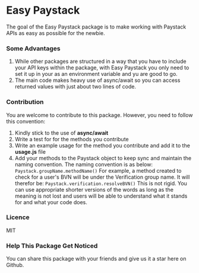 # Easy Paystack
The goal of the Easy Paystack package is to make working with Paystack APIs as easy as possible for the newbie.

### Some Advantages
1. While other packages are structured in a way that you have to include your API keys within the package, with Easy 
Paystack you only need to set it up in your as an environment variable and yu are good to go.
2. The main code makes heavy use of async/await so you can access returned values with just about two lines of code.

### Contribution
You are welcome to contribute to this package. However, you need to follow this convention:
1. Kindly stick to the use of __async/await__
2. Write a test for for the methods you contribute
3. Write an example usage for the method you contribute and add it to the __usage.js__ file
4. Add your methods to the Paystack object to keep sync and maintain the naming convention. The naming convention is as below:
  ```Paystack.groupName.methodName()```
  For example, a method created to check for a user's BVN will be under the Verification group name. It will therefor be:
  ```Paystack.verification.resolveBVN()```
  This is not rigid. You can use appropriate shorter versions of the words as long as the meaning is not lost and users will 
  be able to understand what it stands for and what your code does.
  
  ### Licence
  MIT
  
  ### Help This Package Get Noticed
  You can share this package with your friends and give us it a star here on Github.
